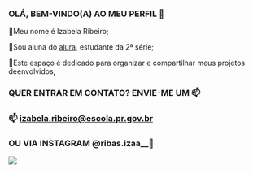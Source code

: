 ### OLÁ, BEM-VINDO(A) AO MEU PERFIL 🍾

📍Meu nome é Izabela Ribeiro;

📍Sou aluna do [alura](https://www.alura.com.br/), estudante da 2ª série;

📍Este espaço é dedicado para organizar e compartilhar meus projetos deenvolvidos;

### QUER ENTRAR EM CONTATO? ENVIE-ME UM 📫
### 📫 izabela.ribeiro@escola.pr.gov.br 
### OU VIA INSTAGRAM @ribas.izaa__🤳

![](https://media.tenor.com/C-9DMiROZ5wAAAAM/bart-simpson-like.gif)

